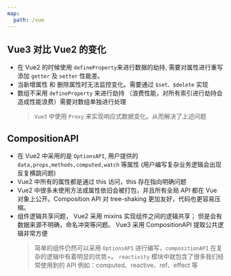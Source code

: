 ```yaml
---
map:
  path: /vue
---
```


## Vue3 对比 Vue2 的变化

- 在 Vue2 的时候使用 `defineProperty`来进行数据的劫持, 需要对属性进行重写添加 `getter` 及 `setter` 性能差。
- 当新增属性 和 删除属性时无法监控变化。需要通过 `$set、$delete` 实现
- 数组不采用 `defineProperty` 来进行劫持 （浪费性能，对所有索引进行劫持会造成性能浪费）需要对数组单独进行处理
  > `Vue3` 中使用 `Proxy` 来实现响应式数据变化。从而解决了上述问题

## CompositionAPI

- 在 Vue2 中采用的是 `OptionsAPI`, 用户提供的 `data,props,methods,computed,watch` 等属性 (用户编写复杂业务逻辑会出现反复横跳问题)
- Vue2 中所有的属性都是通过 this 访问，this 存在指向明确问题
- Vue2 中很多未使用方法或属性依旧会被打包，并且所有全局 API 都在 Vue 对象上公开。Composition API 对 tree-shaking 更加友好，代码也更容易压缩。
- 组件逻辑共享问题， Vue2 采用 mixins 实现组件之间的逻辑共享； 但是会有数据来源不明确，命名冲突等问题。 Vue3 采用 CompositionAPI 提取公共逻辑非常方便
  > 简单的组件仍然可以采用 `OptionsAPI` 进行编写，`compositionAPI` 在复杂的逻辑中有着明显的优势~。 `reactivity` 模块中就包含了很多我们经常使用到的 API 例如：computed、reactive、ref、effect 等
